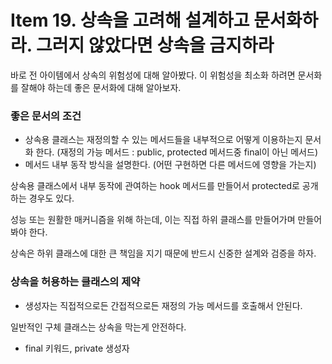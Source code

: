 # Item 19. 상속을 고려해 설계하고 문서화하라. 그러지 않았다면 상속을 금지하라

바로 전 아이템에서 상속의 위험성에 대해 알아봤다. 이 위험성을 최소화 하려면 문서화를 잘해야 하는데 좋은 문서화에 대해 알아보자.

### 좋은 문서의 조건

- 상속용 클래스는 재정의할 수 있는 메서드들을 내부적으로 어떻게 이용하는지 문서화 한다. 
(재정의 가능 메서드 : public, protected 메서드중 final이 아닌 메서드)
- 메서드 내부 동작 방식을 설명한다. (어떤 구현하면 다른 메서드에 영향을 가는지)

상속용 클래스에서 내부 동작에 관여하는 hook 메서드를 만들어서 protected로 공개하는 경우도 있다.

성능 또는 원활한 매커니즘을 위해 하는데, 이는 직접 하위 클래스를 만들어가며 만들어봐야 한다.

상속은 하위 클래스에 대한 큰 책임을 지기 때문에 반드시 신중한 설계와 검증을 하자.

### 상속을 허용하는 클래스의 제약

- 생성자는 직접적으로든 간접적으로든 재정의 가능 메서드를 호출해서 안된다.

일반적인 구체 클래스는 상속을 막는게 안전하다.

- final 키워드, private 생성자
